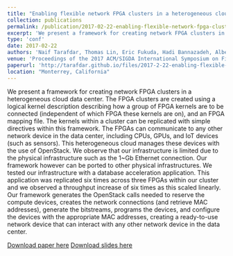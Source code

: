 ```yaml
---
title: "Enabling flexible network FPGA clusters in a heterogeneous cloud data center"
collection: publications
permalink: /publication/2017-02-22-enabling-flexible-network-fpga-clusters-in-a-heterogeneous-cloud-data-center
excerpt: 'We present a framework for creating network FPGA clusters in a heterogeneous cloud data center...' 
type: 'conf'
date: 2017-02-22
authors: 'Naif Tarafdar, Thomas Lin, Eric Fukuda, Hadi Bannazadeh, Alberto Leon-Garcia, Paul Chow'
venue: 'Proceedings of the 2017 ACM/SIGDA International Symposium on Field-Programmable Gate Arrays'
paperurl: 'http://tarafdar.github.io/files/2017-2-22-enabling-flexible-network-fpga-clusters-in-a-heterogeneous-cloud-data-center.pdf'
location: "Monterrey, California"
---
```


We present a framework for creating network FPGA clusters in a heterogeneous cloud data center. The FPGA clusters are created using a logical kernel description describing how a group of FPGA kernels are to be connected (independent of which FPGA these kernels are on), and an FPGA mapping file. The kernels within a cluster can be replicated with simple directives within this framework. The FPGAs can communicate to any other network device in the data center, including CPUs, GPUs, and IoT devices (such as sensors). This heterogeneous cloud manages these devices with the use of OpenStack. We observe that our infrastructure is limited due to the physical infrastructure such as the 1~Gb Ethernet connection. Our framework however can be ported to other physical infrastructures. We tested our infrastructure with a database acceleration application. This application was replicated six times across three FPGAs within our cluster and we observed a throughput increase of six times as this scaled linearly. Our framework generates the OpenStack calls needed to reserve the compute devices, creates the network connections (and retrieve MAC addresses), generate the bitstreams, programs the devices, and configure the devices with the appropriate MAC addresses, creating a ready-to-use network device that can interact with any other network device in the data center.



[Download paper here](http://tarafdar.github.io/files/2017-02-22-enabling-flexible-network-fpga-clusters-in-a-heterogeneous-cloud-data-center.pdf)
[Download slides here](http://tarafdar.github.io/files/2017-02-22-enabling-flexible-network-fpga-clusters-in-a-heterogeneous-cloud-data-center.pptx)

